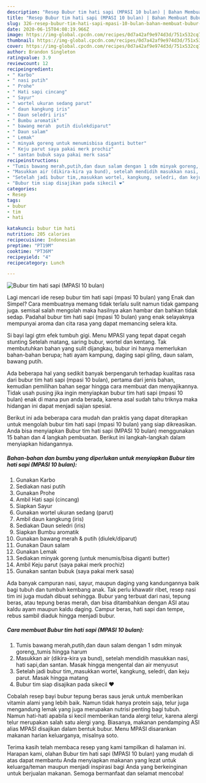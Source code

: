 ```yaml
---
description: "Resep Bubur tim hati sapi (MPASI 10 bulan) | Bahan Membuat Bubur tim hati sapi (MPASI 10 bulan) Yang Enak Banget"
title: "Resep Bubur tim hati sapi (MPASI 10 bulan) | Bahan Membuat Bubur tim hati sapi (MPASI 10 bulan) Yang Enak Banget"
slug: 326-resep-bubur-tim-hati-sapi-mpasi-10-bulan-bahan-membuat-bubur-tim-hati-sapi-mpasi-10-bulan-yang-enak-banget
date: 2020-06-15T04:08:19.966Z
image: https://img-global.cpcdn.com/recipes/0d7a42af9e974d3d/751x532cq70/bubur-tim-hati-sapi-mpasi-10-bulan-foto-resep-utama.jpg
thumbnail: https://img-global.cpcdn.com/recipes/0d7a42af9e974d3d/751x532cq70/bubur-tim-hati-sapi-mpasi-10-bulan-foto-resep-utama.jpg
cover: https://img-global.cpcdn.com/recipes/0d7a42af9e974d3d/751x532cq70/bubur-tim-hati-sapi-mpasi-10-bulan-foto-resep-utama.jpg
author: Brandon Singleton
ratingvalue: 3.9
reviewcount: 12
recipeingredient:
- " Karbo"
- " nasi putih"
- " Prohe"
- " Hati sapi cincang"
- " Sayur"
- " wortel ukuran sedang parut"
- " daun kangkung iris"
- " Daun seledri iris"
- " Bumbu aromatik"
- " bawang merah  putih diulekdiparut"
- " Daun salam"
- " Lemak"
- " minyak goreng untuk menumisbisa diganti butter"
- " Keju parut saya pakai merk prochiz"
- " santan bubuk saya pakai merk sasa"
recipeinstructions:
- "Tumis bawang merah,putih,dan daun salam dengan 1 sdm minyak goreng,,tumis hingga harum"
- "Masukkan air (dikira-kira ya bund), setelah mendidih masukkan nasi, hati sapi,dan santan. Masak hingga mengental dan air menyusut"
- "Setelah jadi bubur tim,,masukkan wortel, kangkung, seledri, dan keju parut. Masak hingga matang"
- "Bubur tim siap disajikan pada sikecil ❤"
categories:
- Resep
tags:
- bubur
- tim
- hati

katakunci: bubur tim hati 
nutrition: 205 calories
recipecuisine: Indonesian
preptime: "PT19M"
cooktime: "PT36M"
recipeyield: "4"
recipecategory: Lunch

---
```



![Bubur tim hati sapi (MPASI 10 bulan)](https://img-global.cpcdn.com/recipes/0d7a42af9e974d3d/751x532cq70/bubur-tim-hati-sapi-mpasi-10-bulan-foto-resep-utama.jpg)

Lagi mencari ide resep bubur tim hati sapi (mpasi 10 bulan) yang Enak dan Simpel? Cara membuatnya memang tidak terlalu sulit namun tidak gampang juga. semisal salah mengolah maka hasilnya akan hambar dan bahkan tidak sedap. Padahal bubur tim hati sapi (mpasi 10 bulan) yang enak selayaknya mempunyai aroma dan cita rasa yang dapat memancing selera kita.

Si bayi lagi gtm efek tumbuh gigi. Menu MPASI yang tepat dapat cegah stunting Setelah matang, saring bubur, wortel dan kentang. Tak membutuhkan bahan yang sulit dijangkau, bubur ini hanya memerlukan bahan-bahan berupa; hati ayam kampung, daging sapi giling, daun salam, bawang putih.

Ada beberapa hal yang sedikit banyak berpengaruh terhadap kualitas rasa dari bubur tim hati sapi (mpasi 10 bulan), pertama dari jenis bahan, kemudian pemilihan bahan segar hingga cara membuat dan menyajikannya. Tidak usah pusing jika ingin menyiapkan bubur tim hati sapi (mpasi 10 bulan) enak di mana pun anda berada, karena asal sudah tahu triknya maka hidangan ini dapat menjadi sajian spesial.


Berikut ini ada beberapa cara mudah dan praktis yang dapat diterapkan untuk mengolah bubur tim hati sapi (mpasi 10 bulan) yang siap dikreasikan. Anda bisa menyiapkan Bubur tim hati sapi (MPASI 10 bulan) menggunakan 15 bahan dan 4 langkah pembuatan. Berikut ini langkah-langkah dalam menyiapkan hidangannya.

<!--inarticleads1-->

##### Bahan-bahan dan bumbu yang diperlukan untuk menyiapkan Bubur tim hati sapi (MPASI 10 bulan):

1. Gunakan  Karbo
1. Sediakan  nasi putih
1. Gunakan  Prohe
1. Ambil  Hati sapi (cincang)
1. Siapkan  Sayur
1. Gunakan  wortel ukuran sedang (parut)
1. Ambil  daun kangkung (iris)
1. Sediakan  Daun seledri (iris)
1. Siapkan  Bumbu aromatik
1. Gunakan  bawang merah &amp; putih (diulek/diparut)
1. Gunakan  Daun salam
1. Gunakan  Lemak
1. Sediakan  minyak goreng (untuk menumis/bisa diganti butter)
1. Ambil  Keju parut (saya pakai merk prochiz)
1. Gunakan  santan bubuk (saya pakai merk sasa)


Ada banyak campuran nasi, sayur, maupun daging yang kandungannya baik bagi tubuh dan tumbuh kembang anak. Tak perlu khawatir ribet, resep nasi tim ini juga mudah dibuat sehingga. Bubur yang terbuat dari nasi, tepung beras, atau tepung beras merah, dan bisa ditambahkan dengan ASI atau kaldu ayam maupun kaldu daging. Campur beras, hati sapi dan tempe, rebus sambil diaduk hingga menjadi bubur. 

<!--inarticleads2-->

##### Cara membuat Bubur tim hati sapi (MPASI 10 bulan):

1. Tumis bawang merah,putih,dan daun salam dengan 1 sdm minyak goreng,,tumis hingga harum
1. Masukkan air (dikira-kira ya bund), setelah mendidih masukkan nasi, hati sapi,dan santan. Masak hingga mengental dan air menyusut
1. Setelah jadi bubur tim,,masukkan wortel, kangkung, seledri, dan keju parut. Masak hingga matang
1. Bubur tim siap disajikan pada sikecil ❤


Cobalah resep bayi bubur tepung beras saus jeruk untuk memberikan vitamin alami yang lebih baik. Namun tidak hanya protein saja, telur juga mengandung lemak yang juga merupakan nutrisi penting bagi tubuh. Namun hati-hati apabila si kecil memberikan tanda alergi telur, karena alergi telur merupakan salah satu alergi yang. Biasanya, makanan pendamping ASI alias MPASI disajikan dalam bentuk bubur. Menu MPASI disarankan makanan harian keluarganya, misalnya soto. 

Terima kasih telah membaca resep yang kami tampilkan di halaman ini. Harapan kami, olahan Bubur tim hati sapi (MPASI 10 bulan) yang mudah di atas dapat membantu Anda menyiapkan makanan yang lezat untuk keluarga/teman maupun menjadi inspirasi bagi Anda yang berkeinginan untuk berjualan makanan. Semoga bermanfaat dan selamat mencoba!
